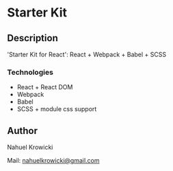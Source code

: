 # Starter Kit

## Description
'Starter Kit for React': React + Webpack + Babel + SCSS 

### Technologies

* React + React DOM
* Webpack
* Babel
* SCSS + module css support


## Author

Nahuel Krowicki

Mail: nahuelkrowicki@gmail.com
